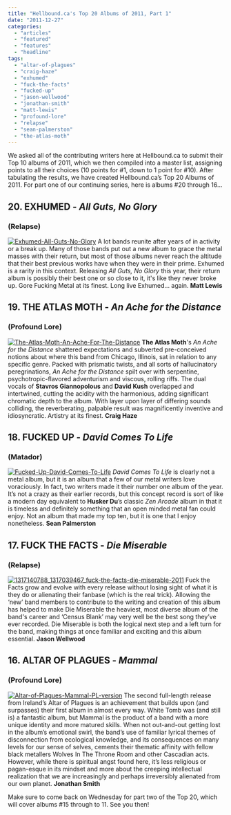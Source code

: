 ```yaml
---
title: "Hellbound.ca's Top 20 Albums of 2011, Part 1"
date: "2011-12-27"
categories: 
  - "articles"
  - "featured"
  - "features"
  - "headline"
tags: 
  - "altar-of-plagues"
  - "craig-haze"
  - "exhumed"
  - "fuck-the-facts"
  - "fucked-up"
  - "jason-wellwood"
  - "jonathan-smith"
  - "matt-lewis"
  - "profound-lore"
  - "relapse"
  - "sean-palmerston"
  - "the-atlas-moth"
---
```


We asked all of the contributing writers here at Hellbound.ca to submit their Top 10 albums of 2011, which we then compiled into a master list, assigning points to all their choices (10 points for #1, down to 1 point for #10). After tabulating the results, we have created Hellbound.ca’s Top 20 Albums of 2011. For part one of our continuing series, here is albums #20 through 16…

## 20\. EXHUMED - _All Guts, No Glory_

### (Relapse)

[![](http://www.hellbound.ca/wp-content/uploads/2011/07/Exhumed-All-Guts-No-Glory-150x150.jpg "Exhumed-All-Guts-No-Glory")](http://www.hellbound.ca/wp-content/uploads/2011/07/Exhumed-All-Guts-No-Glory.jpg) A lot bands reunite after years of in activity or a break up. Many of those bands put out a new album to grace the metal masses with their return, but most of those albums never reach the altitude that their best previous works have when they were in their prime. Exhumed is a rarity in this context. Releasing _All Guts, No Glory_ this year, their return album is possibly their best one or so close to it, it's like they never broke up. Gore Fucking Metal at its finest. Long live Exhumed... again. **Matt Lewis**

## 19\. THE ATLAS MOTH - _An Ache for the Distance_

### (Profound Lore)

[![](http://www.hellbound.ca/wp-content/uploads/2011/10/The-Atlas-Moth-An-Ache-For-The-Distance-182x182.jpg "The-Atlas-Moth-An-Ache-For-The-Distance")](http://www.hellbound.ca/wp-content/uploads/2011/10/The-Atlas-Moth-An-Ache-For-The-Distance.jpg) **The Atlas Moth**'s _An Ache for the Distance_ shattered expectations and subverted pre-conceived notions about where this band from Chicago, Illinois, sat in relation to any specific genre. Packed with prismatic twists, and all sorts of hallucinatory peregrinations, _An Ache for the Distance_ spilt over with serpentine, psychotropic-flavored adventurism and viscous, rolling riffs. The dual vocals of **Stavros Giannopolous** and **David Kush** overlapped and intertwined, cutting the acidity with the harmonious, adding significant chromatic depth to the album. With layer upon layer of differing sounds colliding, the reverberating, palpable result was magnificently inventive and idiosyncratic. Artistry at its finest. **Craig Haze**

## 18\. FUCKED UP - _David Comes To Life_

### (Matador)

[![](http://www.hellbound.ca/wp-content/uploads/2011/12/Fucked-Up-David-Comes-To-Life-182x182.jpg "Fucked-Up-David-Comes-To-Life")](http://www.hellbound.ca/wp-content/uploads/2011/12/Fucked-Up-David-Comes-To-Life.jpg) _David Comes To Life_ is clearly not a metal album, but it is an album that a few of our metal writers love voraciously. In fact, two writers made it their number one album of the year. It’s not a crazy as their earlier records, but this concept record is sort of like a modern day equivalent to **Husker Du**’s classic _Zen Arcade_ album in that it is timeless and definitely something that an open minded metal fan could enjoy. Not an album that made my top ten, but it is one that I enjoy nonetheless. **Sean Palmerston**

## 17\. FUCK THE FACTS - _Die Miserable_

### (Relapse)

[![](http://www.hellbound.ca/wp-content/uploads/2011/11/1317140788_1317039467_fuck-the-facts-die-miserable-2011-182x182.jpg "1317140788_1317039467_fuck-the-facts-die-miserable-2011")](http://www.hellbound.ca/wp-content/uploads/2011/11/1317140788_1317039467_fuck-the-facts-die-miserable-2011.jpg) Fuck the Facts grow and evolve with every release without losing sight of what it is they do or alienating their fanbase (which is the real trick). Allowing the ‘new’ band members to contribute to the writing and creation of this album has helped to make Die Miserable the heaviest, most diverse album of the band's career and ‘Census Blank’ may very well be the best song they’ve ever recorded. Die Miserable is both the logical next step and a left turn for the band, making things at once familiar and exciting and this album essential. **Jason Wellwood**

## 16\. ALTAR OF PLAGUES - _Mammal_

### (Profound Lore)

[![](http://www.hellbound.ca/wp-content/uploads/2011/10/Altar-of-Plagues-Mammal-PL-version-182x182.jpg "Altar-of-Plagues-Mammal-PL-version")](http://www.hellbound.ca/wp-content/uploads/2011/10/Altar-of-Plagues-Mammal-PL-version.jpg) The second full-length release from Ireland’s Altar of Plagues is an achievement that builds upon (and surpasses) their first album in almost every way. White Tomb was (and still is) a fantastic album, but Mammal is the product of a band with a more unique identity and more matured skills. When not out-and-out getting lost in the album’s emotional swirl, the band’s use of familiar lyrical themes of disconnection from ecological knowledge, and its consequences on many levels for our sense of selves, cements their thematic affinity with fellow black metallers Wolves In The Throne Room and other Cascadian acts. However, while there is spiritual angst found here, it’s less religious or pagan-esque in its mindset and more about the creeping intellectual realization that we are increasingly and perhaps irreversibly alienated from our own planet. **Jonathan Smith**

Make sure to come back on Wednesday for part two of the Top 20, which will cover albums #15 through to 11. See you then!
